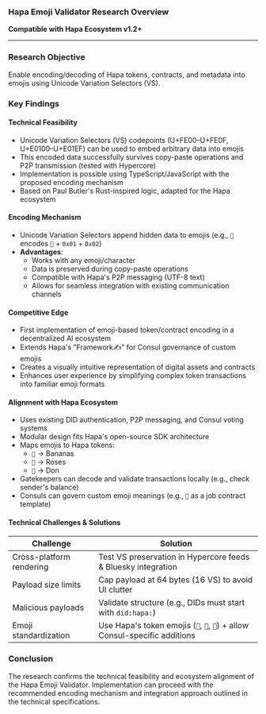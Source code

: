 ### **Hapa Emoji Validator Research Overview**  
**Compatible with Hapa Ecosystem v1.2+**  

---

### **Research Objective**
Enable encoding/decoding of Hapa tokens, contracts, and metadata into emojis using Unicode Variation Selectors (VS).

### **Key Findings**

#### **Technical Feasibility**
- Unicode Variation Selectors (VS) codepoints (U+FE00–U+FE0F, U+E0100–U+E01EF) can be used to embed arbitrary data into emojis
- This encoded data successfully survives copy-paste operations and P2P transmission (tested with Hypercore)
- Implementation is possible using TypeScript/JavaScript with the proposed encoding mechanism
- Based on Paul Butler's Rust-inspired logic, adapted for the Hapa ecosystem

#### **Encoding Mechanism**
- Unicode Variation Selectors append hidden data to emojis (e.g., `🍌󠄀󠄁` encodes `🍌` + `0x01` + `0x02`)
- **Advantages**:
  - Works with any emoji/character
  - Data is preserved during copy-paste operations
  - Compatible with Hapa's P2P messaging (UTF-8 text)
  - Allows for seamless integration with existing communication channels

#### **Competitive Edge**
- First implementation of emoji-based token/contract encoding in a decentralized AI ecosystem
- Extends Hapa's "Framework✍️" for Consul governance of custom emojis
- Creates a visually intuitive representation of digital assets and contracts
- Enhances user experience by simplifying complex token transactions into familiar emoji formats

#### **Alignment with Hapa Ecosystem**
- Uses existing DID authentication, P2P messaging, and Consul voting systems
- Modular design fits Hapa's open-source SDK architecture
- Maps emojis to Hapa tokens:
  - `🍌` → Bananas
  - `🌹` → Roses
  - `🌻` → Don
- Gatekeepers can decode and validate transactions locally (e.g., check sender's balance)
- Consuls can govern custom emoji meanings (e.g., `📝` as a job contract template)

#### **Technical Challenges & Solutions**
| **Challenge** | **Solution** |
|---------------|--------------|
| Cross-platform rendering | Test VS preservation in Hypercore feeds & Bluesky integration |
| Payload size limits | Cap payload at 64 bytes (16 VS) to avoid UI clutter |
| Malicious payloads | Validate structure (e.g., DIDs must start with `did:hapa:`) |
| Emoji standardization | Use Hapa's token emojis (`🍌`, `🌹`, `🌻`) + allow Consul-specific additions |

### **Conclusion**
The research confirms the technical feasibility and ecosystem alignment of the Hapa Emoji Validator. Implementation can proceed with the recommended encoding mechanism and integration approach outlined in the technical specifications. 